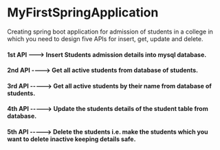 # MyFirstSpringApplication



Creating spring boot application for admission of students in a college in which you need to design five APIs for insert, get, update and delete.


#### 1st API ---> Insert Students admission details into mysql database.

#### 2nd API ----> Get all active students from database of students.

####  3rd API -----> Get all active students by their name from database of students.

#### 4th API -----> Update the students details of the student table from database.

#### 5th API -----> Delete the students i.e. make the students which you want to delete inactive keeping details safe.
